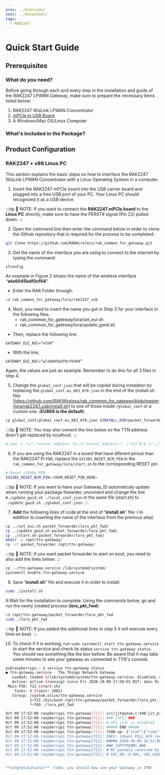```yaml
---
prev: ../Overview/
next: ../Datasheet/
tags:
  - RAK2247
---
```


# Quick Start Guide

## Prerequisites

<!-- <rk-img
  src="/assets/images/wislink-lora/rak2247/quickstart/2.quickstart/rak2247_1.png"
  width="100%"
  caption="RAK2247 WisLink LPWAN Concentrator Components"
/> -->

### What do you need?

Before going through each and every step in the installation and guide of the RAK2247 LPWAN Gateway, make sure to prepare the necessary items listed below:

1. RAK2247 WisLink LPWAN Concentrator
2. [mPCIe to USB Board](https://store.rakwireless.com/products/mpcie-to-usb-board)
   <!-- 2. RAK2247 Pi Hat (Not included in the package) -->
   <!-- 3. Raspberry Pi 3B+ (Not included in the package)  -->
   <!-- 4. 16GB SD Card (included) + Card Reader -->
3. A Windows/Mac OS/Linux Computer

### What's included in the Package?

<rk-img
  src="/assets/images/wislink-lora/rak2247/quickstart/2.quickstart/package.jpg"
  width="70%"
  caption="Package Contents"
/>

## Product Configuration

### RAK2247 + x86 Linux PC
This section explains the basic steps on how to interface the RAK2247 WisLink LPWAN Concentrator with a Linux Operating System in a computer.

<!-- * The following devices are necessary for the interface:
  * RAK2247 WisLink LPWAN Concentrator
  * [mPCIe to USB Board](https://store.rakwireless.com/products/mpcie-to-usb-board) -->

1. Insert the RAK2247 mPCIe board into the USB carrier board and plugged into a free USB port of your PC. Your Linux PC should recognized it as a USB device.

:::tip 📝 NOTE:
 If you want to connect the **RAK2247 mPCIe board** to the **Linux PC** directly, make sure to have the PERST# signal (Pin 22) pulled down.
:::

<rk-img
  src="/assets/images/wislink-lora/rak2247/quickstart/3.rak2247+linuxpc/rak2247pcie.jpg"
  width="60%"
  caption="RAK2247 WisLink LPWAN Concentrator to a PCIe-to-USB board"
/>

2. Open the command line then enter the command below in order to clone the Github repository that is required for the process to be completed:

```sh
git clone https://github.com/RAKWireless/rak_common_for_gateway.git
```

3. Get the name of the interface you are using to connect to the internet by typing the command:

```sh
ifconfig
```

An example in Figure 2 shows the name of the wireless interface “**wlx6045bdf0cf64**”.

<rk-img
  src="/assets/images/wislink-lora/rak2247/quickstart/3.rak2247+linuxpc/networkname.jpg"
  width="75%"
  caption="Network Interface Name"
/>

* Enter the RAK Folder through:

```sh
cd rak_common_for_gateway/lora/rak2247_usb
```

4. Next, you need to insert the name you got in Step 3 for your interface in the following files:
    * rak_common_for_gateway/lora/set_eui.sh
    * rak_common_for_gateway/lora/update_gwid.sh
* Then, replace the following line:

```
GATEWAY_EUI_NIC=”eth0”
```

* With the line,

```
GATEWAY_EUI_NIC=”wlx6045bdf0cf64h0”
```

Again, the values are just an example. Remember to do this for all 3 files in step 4.


5. Change the `global_conf.json` that will be copied during instalaton by replacing the `global_conf.eu_863_870.json` in the end of the (install.sh file)[https://github.com/RAKWireless/rak_common_for_gateway/blob/master/lora/rak2247_usb/install.sh] to one of those inside `/global_conf` or a custom one. (**EU868 is the default**)
```sh
cp global_conf/global_conf.eu_863_870.json $INSTALL_DIR/packet_forwarder/lora_pkt_fwd/global_conf.json
```

:::tip 📝 NOTE:
 You may also coment the line below so the TTN address doen't get replaced by localhost.
:::
```sh
# sed -i "s/^.*server_address.*$/\t\"server_address\": \"127.0.0.1\",/" $INSTALL_DIR/packet_forwarder/lora_pkt_fwd/global_conf.json
```

6. If you are using the RAK2247 in a board that have diferent pinout than the RAK2247 Pi Hat, replace the `SX1301_RESET_BCM_PIN` in the `rak_common_for_gateway/lora/start.sh` to the corresponding RESET pin.
```sh
# Reset iC880a PIN
SX1301_RESET_BCM_PIN=<YOUR_RESET_PIN_HERE>
```
:::tip 📝 NOTE:
 If you want to have your Gateway_ID automaticaly update when running your package fowarder, uncoment and change the line `#./update_gwid.sh ./local_conf.json` in the same file (start.sh) to `./update_gwid.sh ./global_conf.json`.
:::

7. **Add** the following lines of code at the end of “**install.sh**” file: ( In addition to inserting the name of the interface from the previous step)

```sh
cp ../set_eui.sh packet_forwarder/lora_pkt_fwd/
cp ../update_gwid.sh packet_forwarder/lora_pkt_fwd/
cp ../start.sh packet_forwarder/lora_pkt_fwd/
mkdir -p /opt/ttn-gateway/
cp -rf packet_forwarder /opt/ttn-gateway/
```

:::tip 📝 NOTE:
 If you want packet forwarder to start on boot, you need to also add the lines below:
:::

```sh
cp ../ttn-gateway.service /lib/systemd/system/
systemctl enable ttn-gateway.service
```


8. Save “**install.sh**” file and execute it in order to install: 

```sh
sudo ./install.sh
```

9.Wait for the installation to complete. Using the commands below, go and run the newly created process (**lora_pkt_fwd**):

```sh
cd /opt/ttn-gateway/packet_forwarder/lora_pkt_fwd 
sudo ./lora_pkt_fwd
```
:::tip 📝 NOTE:
 If you added the additional lines in step 5 it will execute every time on boot.
:::

10. To check if it is working, run `sudo systemctl start ttn-gateway.service` to start the service and check its status `service ttn-gateway status`. You should see something like the box bellow. Be aware that it may take some minutes to see your gateway as connected in TTN's console.
```sh
pi@raspberrypi:~ $ service ttn-gateway status
● ttn-gateway.service - The Things Network Gateway
   Loaded: loaded (/lib/systemd/system/ttn-gateway.service; disabled; vendor preset: enabled)
   Active: active (running) since Fri 2020-10-09 17:50:55 BST; 1min 9s ago
 Main PID: 721 (start.sh)
    Tasks: 6 (limit: 2065)
   CGroup: /system.slice/ttn-gateway.service
           ├─721 /bin/bash /opt/ttn-gateway/packet_forwarder/lora_pkt_fwd/start.sh
           └─769 ./lora_pkt_fwd

Oct 09 17:52:00 raspberrypi ttn-gateway[721]: src/jitqueue.c:448:jit_print_queue(): INFO: [jit] queue is empty
Oct 09 17:52:00 raspberrypi ttn-gateway[721]: ### [GPS] ###
Oct 09 17:52:00 raspberrypi ttn-gateway[721]: # GPS sync is disabled
Oct 09 17:52:00 raspberrypi ttn-gateway[721]: ##### END #####
Oct 09 17:52:00 raspberrypi ttn-gateway[721]: JSON up: {"stat":{"time":"2020-10-09 16:51:30 GMT","rxnb":0,"rxok":0,"rxfw":0,"ackr":0.0,"dwnb":0,"t
Oct 09 17:52:00 raspberrypi ttn-gateway[721]: INFO: [down] PULL_ACK received in 368 ms
Oct 09 17:52:00 raspberrypi ttn-gateway[721]: ##### 2020-10-09 16:52:00 GMT #####
Oct 09 17:52:00 raspberrypi ttn-gateway[721]: ### [UPSTREAM] ###
Oct 09 17:52:00 raspberrypi ttn-gateway[721]: # RF packets received by concentrator: 0
Oct 09 17:52:00 raspberrypi ttn-gateway[721]: # CRC_OK: 0.00%, CRC_FAIL: 0.00%, NO_CRC: 0.00%


**Congratulations!** :tada: you should now see your Gateway in TTN!
